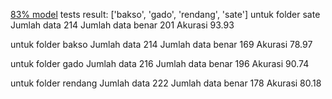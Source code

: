 [83% model](https://drive.google.com/drive/folders/1gzkOtBAeYc_rWtylx_S-eeVrnphZuotv?usp=sharing)
tests result:
['bakso', 'gado', 'rendang', 'sate']
untuk folder sate
Jumlah data 214
Jumlah data benar 201
Akurasi 93.93

untuk folder bakso
Jumlah data 214
Jumlah data benar 169
Akurasi 78.97

untuk folder gado
Jumlah data 216
Jumlah data benar 196
Akurasi 90.74

untuk folder rendang
Jumlah data 222
Jumlah data benar 178
Akurasi 80.18

